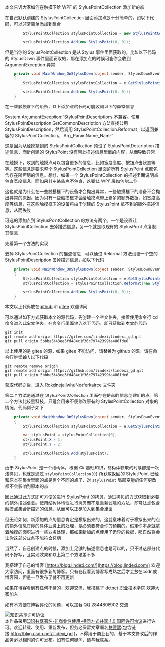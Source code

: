 
本文告诉大家如何在触摸下给 WPF 的 StylusPointCollection 添加新的点

<!--more-->


<!-- CreateTime:2023/11/9 19:46:55 -->

<!-- 发布 -->
<!-- 博客 -->

在自己默认创建的 StylusPointCollection 里面添加点是十分简单的，如以下代码，可以非常简单添加到集合

```csharp
        StylusPointCollection stylusPointCollection = new StylusPointCollection();

        stylusPointCollection.Add(new StylusPoint(0, 0));
```

但是当你的 StylusPointCollection 是从 Stylus 事件里面获取的，比如以下代码的 StylusDown 事件里面获取的，那在添加点的时候可能你会收到 ArgumentException 异常

```csharp
    private void MainWindow_OnStylusDown(object sender, StylusDownEventArgs e)
    {
        StylusPointCollection stylusPointCollection = e.GetStylusPoints(this);

        stylusPointCollection.Add(new StylusPoint(0, 0));
    }
```

在一些触摸框下的设备，以上添加点的代码可能收到以下的异常信息

System.ArgumentException:“StylusPointDescriptions 不兼容。使用 StylusPointDescription.GetCommonDescription 方法查找公用 StylusPointDescription，然后调用 StylusPointCollection.Reformat，以返回兼容的 StylusPointCollection。 Arg_ParamName_Name”

这是因为从触摸拿到的 StylusPointCollection 预设了 StylusPointDescription 描述信息，而新创建的 StylusPoint 没有带上描述信息里面的内容，从而导致异常

在触摸下，收到的触摸点可以包含更多的信息，比如宽度高度、按钮点击状态等等。这些信息是要求整个 StylusPointCollection 里面的所有 StylusPoint 点都包含存在所声明的信息。想想，如果一个 StylusPointCollection 的描述里面说明点包含宽度信息，而如果其中某些点不包含，这要让 WPF 层如何能工作

这也就是为什么在一些触摸框下的设备才会抛出异常，一些触摸框下的设备不会抛出异常的原因。因为只有一些触摸框才会给触摸点带上更多的额外数据，如宽度高度等信息，在这些触摸框下的设备将由于创建的 StylusPoint 拿不到的额外描述信息，从而失败

可选的添加点到 StylusPointCollection 的方法有两个，一个是设置让 StylusPointCollection 去掉描述信息，另一个就是取现有的 StylusPoint 点复制其信息

先看第一个方法的实现

去掉 StylusPointCollection 的描述信息，可以通过 Reformat 方法设置一个空的 StylusPointDescription 去掉描述信息，如以下代码

```csharp
    private void MainWindow_OnStylusDown(object sender, StylusDownEventArgs e)
    {
        StylusPointCollection stylusPointCollection = e.GetStylusPoints(this);
        stylusPointCollection = stylusPointCollection.Reformat(new StylusPointDescription());

        stylusPointCollection.Add(new StylusPoint(0, 0));
    }
```

本文以上代码放在[github](https://github.com/lindexi/lindexi_gd/tree/5bbbe5643ee3fd484c1f36c79742399ba486fde6/RokelnejallwhuNeaferkairce) 和 [gitee](https://gitee.com/lindexi/lindexi_gd/tree/5bbbe5643ee3fd484c1f36c79742399ba486fde6/RokelnejallwhuNeaferkairce) 欢迎访问

可以通过如下方式获取本文的源代码，先创建一个空文件夹，接着使用命令行 cd 命令进入此空文件夹，在命令行里面输入以下代码，即可获取到本文的代码

```
git init
git remote add origin https://gitee.com/lindexi/lindexi_gd.git
git pull origin 5bbbe5643ee3fd484c1f36c79742399ba486fde6
```

以上使用的是 gitee 的源，如果 gitee 不能访问，请替换为 github 的源。请在命令行继续输入以下代码

```
git remote remove origin
git remote add origin https://github.com/lindexi/lindexi_gd.git
git pull origin 5bbbe5643ee3fd484c1f36c79742399ba486fde6
```

获取代码之后，进入 RokelnejallwhuNeaferkairce 文件夹

第二个方法是通过在 StylusPointCollection 里面存在的点的信息创建新的点。第二个方法比较黑科技，只适合用来不便修改原有的 StylusPointCollection 对象的情况，代码例子如下

```csharp
    private void MainWindow_OnStylusDown(object sender, StylusDownEventArgs e)
    {
        StylusPointCollection stylusPointCollection = e.GetStylusPoints(this);

        var stylusPoint = stylusPointCollection[0];
        stylusPoint.X = 1;
        stylusPoint.Y = 2;

        stylusPointCollection.Add(stylusPoint);
    }
```

由于 StylusPoint 是一个结构体，根据 C# 基础知识，结构体获取的时候都是一次浅拷贝，也就是通过 `stylusPointCollection[0]` 所获取返回的 StylusPoint 已经和原本在集合里面的点是两个不同的点了，对 `stylusPoint` 局部变量的任何更改都不会影响到原本的点

因此通过此方式即可方便的进行 StylusPoint 的拷贝，通过拷贝的方式获取到必要的额外描述信息。使用结构体特性进行拷贝而不是重新创建的方法，即可让点包含触摸点集合所描述的信息，从而可以正确加入到集合里面

但无论如何，新添加的点的信息肯定是模拟出来的，这就意味着对于模拟出来的点的额外信息在你的具体业务上的处理，是必须要符合你的预期的。假定你本身就拿着触摸的面积进行一些业务处理，那如果新加的点使用了诡异的数据，那自然将会让你这部分业务不能符合预期

当然了，自己创建点的时候，添加上足够的描述信息也是可以的，只不过这部分代码不好写，且实现效果和以上第二个方法差不多


我搭建了自己的博客 [https://blog.lindexi.com/](https://blog.lindexi.com/) 欢迎大家访问，里面有很多新的博客。只有在我看到博客写成熟之后才会放在csdn或博客园，但是一旦发布了就不再更新

如果在博客看到有任何不懂的，欢迎交流，我搭建了 [dotnet 职业技术学院](https://t.me/dotnet_campus) 欢迎大家加入

如有不方便在博客评论的问题，可以加我 QQ 2844808902 交流

<a rel="license" href="http://creativecommons.org/licenses/by-nc-sa/4.0/"><img alt="知识共享许可协议" style="border-width:0" src="https://licensebuttons.net/l/by-nc-sa/4.0/88x31.png" /></a><br />本作品采用<a rel="license" href="http://creativecommons.org/licenses/by-nc-sa/4.0/">知识共享署名-非商业性使用-相同方式共享 4.0 国际许可协议</a>进行许可。欢迎转载、使用、重新发布，但务必保留文章署名[林德熙](http://blog.csdn.net/lindexi_gd)(包含链接:http://blog.csdn.net/lindexi_gd )，不得用于商业目的，基于本文修改后的作品务必以相同的许可发布。如有任何疑问，请与我[联系](mailto:lindexi_gd@163.com)。